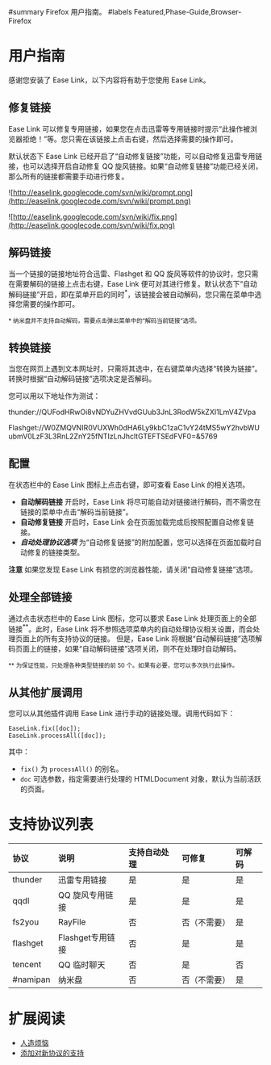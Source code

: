 ﻿#summary Firefox 用户指南。
#labels Featured,Phase-Guide,Browser-Firefox

# 用户指南 #

感谢您安装了 Ease Link，以下内容将有助于您使用 Ease Link。

## 修复链接 ##

Ease Link 可以修复专用链接，如果您在点击迅雷等专用链接时提示“此操作被浏览器拒绝！”等。您只需在该链接上点击右键，然后选择需要的操作即可。

默认状态下 Ease Link 已经开启了“自动修复链接”功能，可以自动修复迅雷专用链接，也可以选择开启自动修复 QQ 旋风链接。如果“自动修复链接”功能已经关闭，那么所有的链接都需要手动进行修复。

![http://easelink.googlecode.com/svn/wiki/prompt.png](http://easelink.googlecode.com/svn/wiki/prompt.png)

![http://easelink.googlecode.com/svn/wiki/fix.png](http://easelink.googlecode.com/svn/wiki/fix.png)

## 解码链接 ##

当一个链接的链接地址符合迅雷、Flashget 和 QQ 旋风等软件的协议时，您只需在需要解码的链接上点击右键，Ease Link 便可对其进行修复。默认状态下“自动解码链接”开启，即在菜单开启的同时<sup>*</sup>，该链接会被自动解码，您只需在菜单中选择您需要的操作即可。

<sub>* 纳米盘并不支持自动解码，需要点击弹出菜单中的“解码当前链接”选项。</sub>

## 转换链接 ##

当您在网页上遇到文本网址时，只需将其选中，在右键菜单内选择“转换为链接”。转换时根据“自动解码链接”选项决定是否解码。

您可以用以下地址作为测试：

thunder://QUFodHRwOi8vNDYuZHVvdGUub3JnL3RodW5kZXI1LmV4ZVpa

Flashget://W0ZMQVNIR0VUXWh0dHA6Ly9kbC1zaC1vY24tMS5wY2hvbWUubmV0LzF3L3RnL2ZnY25fNTIzLnJhcltGTEFTSEdFVF0=&5769

## 配置 ##

在状态栏中的 Ease Link 图标上点击右键，即可查看 Ease Link 的相关选项。

  * **自动解码链接** 开启时，Ease Link 将尽可能自动对链接进行解码，而不需您在链接的菜单中点击“解码当前链接”。
  * **自动修复链接** 开启时，Ease Link 会在页面加载完成后按照配置自动修复链接。
  * **_自动处理协议选项_** 为“自动修复链接”的附加配置，您可以选择在页面加载时自动修复的链接类型。

**注意** 如果您发现 Ease Link 有损您的浏览器性能，请关闭“自动修复链接”选项。

## 处理全部链接 ##

通过点击状态栏中的 Ease Link 图标，您可以要求 Ease Link 处理页面上的全部链接<sup>**</sup>。此时，Ease Link 将不参照选项菜单内的自动处理协议相关设置，而会处理页面上的所有支持协议的链接。
但是，Ease Link 将根据“自动解码链接”选项解码页面上的链接，如果“自动解码链接”选项关闭，则不在处理时自动解码。

<sub>** 为保证性能，只处理各种类型链接的前 50 个。如果有必要，您可以多次执行此操作。</sub>

## 从其他扩展调用 ##

您可以从其他插件调用 Ease Link 进行手动的链接处理。调用代码如下：

```
EaseLink.fix([doc]);
EaseLink.processAll([doc]);
```

其中：
  * `fix()` 为 `processAll()` 的别名。
  * `doc` 可选参数，指定需要进行处理的 HTMLDocument 对象，默认为当前活跃的页面。

# 支持协议列表 #

|**协议**|**说明**|**支持自动处理**|**可修复**|**可解码**|
|:---------|:---------|:---------------------|:------------|:------------|
|thunder   |迅雷专用链接|是                   |是          |是          |
|qqdl      |QQ 旋风专用链接|是                   |是          |是          |
|fs2you    |RayFile   |否                   |否（不需要）|是          |
|flashget  |Flashget专用链接|否                   |是          |是          |
|tencent   |QQ 临时聊天|否                   |是          |否          |
|#namipan  |纳米盘 |否                   |否（不需要）|是          |

# 扩展阅读 #

  * [人造烦恼](Troubles.md)
  * [添加对新协议的支持](Add_New_Protocol.md)